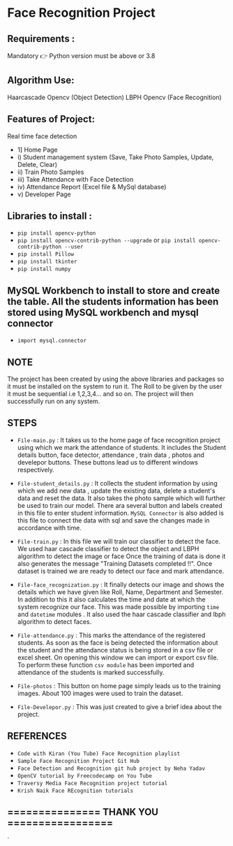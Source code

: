 # Face Recognition Project
 
## Requirements :

Mandatory 👉 Python version must be above or 3.8

## Algorithm Use:
Haarcascade Opencv (Object Detection)
LBPH Opencv (Face Recognition)

## Features of Project:
Real time face detection
- 1] Home Page
- i) Student management system (Save, Take Photo Samples, Update, Delete, Clear) 
- ii) Train Photo Samples 
- iii) Take Attendance with Face Detection 
- iv) Attendance Report (Excel file & MySql database) 
- v) Developer Page


## Libraries to install :
- `pip install opencv-python`
- `pip install opencv-contrib-python --upgrade` or `pip install opencv-contrib-python --user`
- `pip install Pillow`
- `pip install tkinter`
- `pip install numpy` 

## MySQL Workbench to install to store and create the table. All the students information has been stored using MySQL workbench and mysql connector
- `import mysql.connector`

## NOTE
The project has been created by using the above libraries and packages so it must be installed on the system to run it. The Roll to be given by the user it 
must be sequential i.e 1,2,3,4... and so on. The project will then successfully run on any system.

## STEPS
- `File-main.py` : 
It takes us to the home page of face recognition project using which we mark the attendance of students. It includes the Student details button, face detector, 
attendance , train data , photos and develepor buttons. These buttons lead us to different windows respectively.

- `File-student_details.py` :
It collects the student information by using which we add new data , update the existing data, delete a student's data and reset the data. It also takes the photo
sample which will further be used to train our model. There ara several button and labels created in this file to enter student information. `MySQL Connector`
is also added is this file to connect the data with sql and save the changes made in accordance with time.

- `File-train.py` :
In this file we will train our classifier to detect the face. We used haar cascade classifier to detect the object and LBPH algorithm to detect the image or face
Once the training of data is done it also generates the message "Training Datasets completed !!". Once dataset is trained we are ready to detect our face 
and mark attendance.

- `File-face_recognization.py` :
It finally detects our image and shows the details which we have given like Roll, Name, Department and Semester. In addition to this it also calculates the time 
and date at which the system recognize our face. This was made possible by importing `time` and `datetime` modules . It also used the haar cascade classifier 
and lbph algorithm to detect faces. 

- `File-attendance.py` :
This marks the attendance of the registered students. As soon as the face is being detected the information about the student and the attendance status is being
stored in a csv file or excel sheet. On opening this window we can import or export csv file. To perform these function `csv module` has been imported and
attendance of the students is marked successfully.

- `File-photos` :
This button on home page simply leads us to the training images. About 100 images were used to train the dataset.

- `File-Develepor.py` :
This was just created to give a brief idea about the project.


## REFERENCES
- `Code with Kiran (You Tube) Face Recognition playlist`
- `Sample Face Recognition Project Git Hub`
- `Face Detection and Recognition git hub project by Neha Yadav`
- `OpenCV tutorial by Freecodecamp on You Tube`
- `Traversy Media Face Recognition project tutorial` 
- `Krish Naik Face REcognition tutorials`




## =============== THANK YOU =================





`





 
